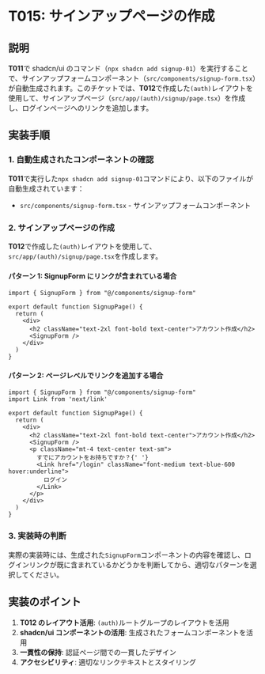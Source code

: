 # T015: サインアップページの作成

## 説明

**T011**で shadcn/ui のコマンド（`npx shadcn add signup-01`）を実行することで、サインアップフォームコンポーネント（`src/components/signup-form.tsx`）が自動生成されます。このチケットでは、**T012**で作成した`(auth)`レイアウトを使用して、サインアップページ（`src/app/(auth)/signup/page.tsx`）を作成し、ログインページへのリンクを追加します。

## 実装手順

### 1. 自動生成されたコンポーネントの確認

**T011**で実行した`npx shadcn add signup-01`コマンドにより、以下のファイルが自動生成されています：

- `src/components/signup-form.tsx` - サインアップフォームコンポーネント

### 2. サインアップページの作成

**T012**で作成した`(auth)`レイアウトを使用して、`src/app/(auth)/signup/page.tsx`を作成します。

#### パターン 1: SignupForm にリンクが含まれている場合

```typescript:src/app/(auth)/signup/page.tsx
import { SignupForm } from "@/components/signup-form"

export default function SignupPage() {
  return (
    <div>
      <h2 className="text-2xl font-bold text-center">アカウント作成</h2>
      <SignupForm />
    </div>
  )
}
```

#### パターン 2: ページレベルでリンクを追加する場合

```typescript:src/app/(auth)/signup/page.tsx
import { SignupForm } from "@/components/signup-form"
import Link from 'next/link'

export default function SignupPage() {
  return (
    <div>
      <h2 className="text-2xl font-bold text-center">アカウント作成</h2>
      <SignupForm />
      <p className="mt-4 text-center text-sm">
        すでにアカウントをお持ちですか？{' '}
        <Link href="/login" className="font-medium text-blue-600 hover:underline">
          ログイン
        </Link>
      </p>
    </div>
  )
}
```

### 3. 実装時の判断

実際の実装時には、生成された`SignupForm`コンポーネントの内容を確認し、ログインリンクが既に含まれているかどうかを判断してから、適切なパターンを選択してください。

## 実装のポイント

1. **T012 のレイアウト活用**: `(auth)`ルートグループのレイアウトを活用
2. **shadcn/ui コンポーネントの活用**: 生成されたフォームコンポーネントを活用
3. **一貫性の保持**: 認証ページ間での一貫したデザイン
4. **アクセシビリティ**: 適切なリンクテキストとスタイリング
